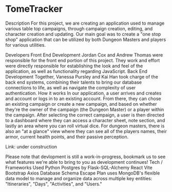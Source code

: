 # TomeTracker
Description
For this project, we are creating an application used to manage various table top campaigns, through campaign creation, editing, and character creation and updating. Our main goal was to create a "one stop shop" application that can be utilized by both Dungeon Masters and players for various utilities. 

Developers
Front End Development
Jordan Cox and Andrew Thomas were responsible for the front end portion of this project. They work and effort were directly responsible for establishing the look and feel of the application, as well as functionality regarding JavaScript. 
Back End Development
Together, Vanessa Pursley and Kai Han took charge of the back end systems, combining their talents to bring our database connections to life, as well as navigate the complexity of user authentication. 
How it works
In our application, a user arrives and creates and account or logs in to an existing account. From there, they can chose an existing campaign or create a new campaign, and based on whether they're the owner of the campaign (the Dungeon Master) or a player within the campaign. After selecting the correct campaign, a user is then directed to a dashboard where they can access a character sheet, note section, and lastly an area where you can roll virtual dice. For dungeon masters, there is also an "at a glance" view where they can see all of the players names, their armor, current health points, and their passive perception. 

Link: under construction

Please note that devlopment is still a work-in-progress, bookmark us to see what features we're able to bring to you as development continues!
Tech / Frameworks Used
Python
Postgres by Flask-SQL-Alchemy
React
Vite
Bootstrap
Axios
Database Schema
Escape Plan uses MongoDB's flexible data model to manage and organize data across multiple key entities: "Itineraries", "Days", "Activities", and "Users."

